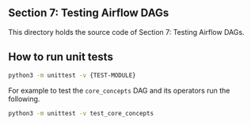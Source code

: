 ## Section 7: Testing Airflow DAGs

This directory holds the source code of Section 7: Testing Airflow DAGs.

## How to run unit tests

```Bash
python3 -m unittest -v {TEST-MODULE}
```

For example to test the `core_concepts` DAG and its operators run the following.

```Bash
python3 -m unittest -v test_core_concepts
```

